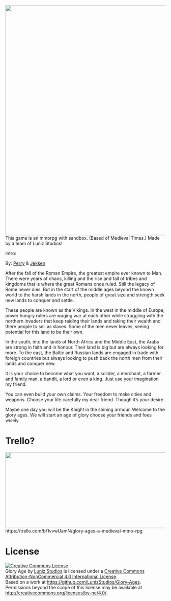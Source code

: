 <img src="http://s32.postimg.org/twdvtf9n9/aog.png" height="720" width="1400">
This game is an mmorpg with sandbox. (Based of Medieval Times.) Made by a team of Luniz Studios! 

Intro:

By:  <a href="https://github.com/itsaperrybob">Perry</a> & <a href="https://github.com/jekkenmann">Jekken</a> 

After the fall of the Roman Empire, the greatest empire ever known to Man. There were years of chaos, killing and the rise and fall of tribes and kingdoms that is where the great Romans once ruled. Still the legacy of Rome never dies. But in the start of the middle ages beyond the known world to the harsh lands in the north, people of great size and strength seek new lands to conquer and settle.

These people are known as the Vikings. In the west in the middle of Europe, power hungry rulers are waging war at each other while struggling with the northern invaders that keep raiding their lands and taking their wealth and there people to sell as slaves. Some of the men never leaves, seeing potential for this land to be their own. 

In the south, into the lands of North Africa and the Middle East, the Arabs are strong in faith and in honour. Their land is big but are always looking for more. To the east, the Baltic and Russian lands are engaged in trade with foreign countries but always looking to push back the north men from their lands and conquer new.

It is your choice to become what you want, a solider, a merchant, a farmer and family man, a bandit, a lord or even a king. Just use your imagination my friend.

You can even build your own claims. Your freedom to make cities and weapons. Choose your life carefully my dear friend. Though it’s your desire.

Maybe one day you will be the Knight in the shining armour. Welcome to the glory ages.
We will start an age of glory choose your friends and foes wisely.

# Trello?
<img src="https://elearningcentralia.files.wordpress.com/2014/07/trello-logo-from-website.jpg" height="237" width="703">
https://trello.com/b/1vvwUamN/glory-ages-a-medieval-mmo-rpg


# License 
<a rel="license" href="http://creativecommons.org/licenses/by-nc/4.0/"><img alt="Creative Commons License" style="border-width:0" src="https://i.creativecommons.org/l/by-nc/4.0/88x31.png" /></a><br /><span xmlns:dct="http://purl.org/dc/terms/" property="dct:title">Glory Age</span> by <a xmlns:cc="http://creativecommons.org/ns#" href="https://github.com/LunizStudios/Glory-Ages" property="cc:attributionName" rel="cc:attributionURL">Luniz Studios</a> is licensed under a <a rel="license" href="http://creativecommons.org/licenses/by-nc/4.0/">Creative Commons Attribution-NonCommercial 4.0 International License</a>.<br />Based on a work at <a xmlns:dct="http://purl.org/dc/terms/" href="https://github.com/LunizStudios/Glory-Age" rel="dct:source">https://github.com/LunizStudios/Glory-Ages</a>.<br />Permissions beyond the scope of this license may be available at <a xmlns:cc="http://creativecommons.org/ns#" href="http://creativecommons.org/licenses/by-nc/4.0/" rel="cc:morePermissions">http://creativecommons.org/licenses/by-nc/4.0/</a>.
